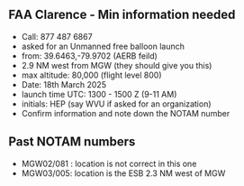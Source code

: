 
## FAA Clarence - Min information needed

- Call: 877 487 6867
- asked for an Unmanned free balloon launch 
- from: 39.6463,-79.9702 (AERB feild)
- 2.9 NM west from MGW (they should give you this)
- max altitude: 80,000 (flight level 800)
- Date: 18th March 2025
- launch time UTC: 1300 - 1500 Z (9-11 AM)
- initials: HEP (say WVU if asked for an organization)
- Confirm information and note down the NOTAM number

## Past NOTAM numbers

- MGW02/081 : location is not correct in this one
- MGW03/005: location is the ESB 2.3 NM west of MGW
